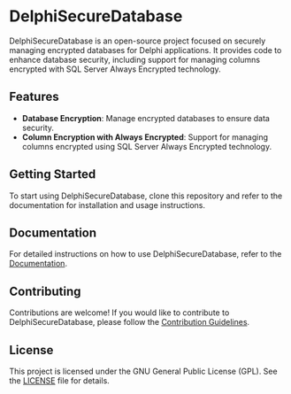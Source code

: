 # DelphiSecureDatabase

DelphiSecureDatabase is an open-source project focused on securely managing encrypted databases for Delphi applications. It provides code to enhance database security, including support for managing columns encrypted with SQL Server Always Encrypted technology.

## Features

- **Database Encryption**: Manage encrypted databases to ensure data security.
- **Column Encryption with Always Encrypted**: Support for managing columns encrypted using SQL Server Always Encrypted technology.

## Getting Started

To start using DelphiSecureDatabase, clone this repository and refer to the documentation for installation and usage instructions.

## Documentation

For detailed instructions on how to use DelphiSecureDatabase, refer to the [Documentation](link_to_documentation).

## Contributing

Contributions are welcome! If you would like to contribute to DelphiSecureDatabase, please follow the [Contribution Guidelines](link_to_contributing_guidelines).

## License

This project is licensed under the GNU General Public License (GPL). See the [LICENSE](LICENSE) file for details.
